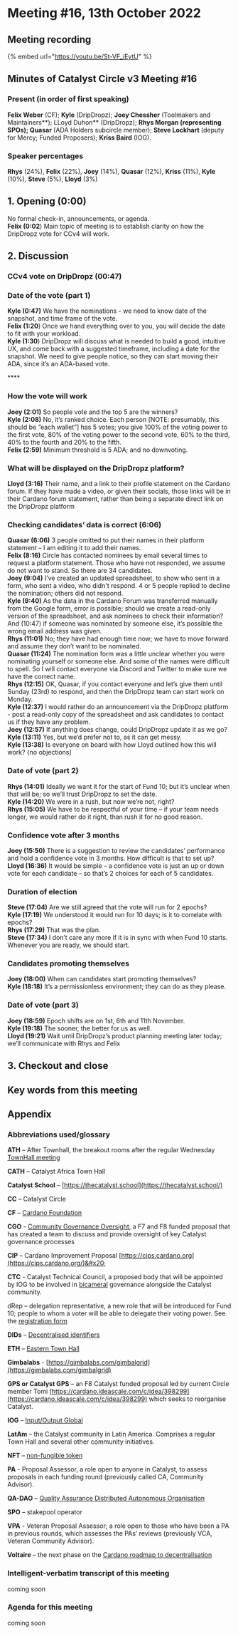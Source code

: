 # Meeting #16, 13th October 2022

## Meeting recording

{% embed url="https://youtu.be/St-VF_iEytU" %}

## Minutes of Catalyst Circle v3 Meeting #16 <a href="#minutes-of-catalyst-circle-v3-meeting-6" id="minutes-of-catalyst-circle-v3-meeting-6"></a>

### Present (in order of first speaking) <a href="#present-in-order-of-first-speaking" id="present-in-order-of-first-speaking"></a>

**Felix Weber** (CF);  **Kyle** (DripDropz); **Joey Chessher** (Toolmakers and Maintainers**); LLoyd Duhon** (DripDropz); **Rhys Morgan (representing SPOs); Quasar** (ADA Holders subcircle member); **Steve Lockhart** (deputy for Mercy; Funded Proposers); **Kriss Baird** (IOG).

### Speaker percentages

**Rhys** (24%), **Felix** (22%), **Joey** (14%), **Quasar** (12%), **Kriss** (11%), **Kyle** (10%), **Steve** (5%), **Lloyd** (3%)

## 1. Opening (0:00) <a href="#1.-opening-agenda-0-00" id="1.-opening-agenda-0-00"></a>

No formal check-in,  announcements, or agenda.\
**Felix (0:02**) Main topic of meeting is to establish clarity on how the DripDropz vote for CCv4 will work.

## 2. Discussion <a href="#3.-consent-agenda-1-07-01" id="3.-consent-agenda-1-07-01"></a>

### **CCv4 vote on DripDropz (00:47)**

### **Date of the vote (part 1)**

**Kyle (0:47)** We have the nominations - we need to know date of the snapshot, and time frame of the vote.\
**Felix (1:20**) Once we hand everything over to you, you will decide the date to fit with your workload.\
**Kyle (1:30**) DripDropz will discuss what is needed to build a good, intuitive UX, and come back with a suggested timeframe, including a date for the snapshot. We need to give people notice, so they can start moving their ADA, since it’s an ADA-based vote.

&#x20;****&#x20;

### **How the vote will work**

**Joey (2:01)** So people vote and the top 5 are the winners?\
**Kyle (2:08)** No, it’s ranked choice. Each person \[NOTE: presumably, this should be “each wallet”] has 5 votes;  you give 100% of the voting power to the first vote, 80% of the voting power to the second vote, 60% to the third, 40% to the fourth and 20% to the fifth.\
**Felix (2:59)** Minimum threshold is 5 ADA; and no downvoting.

### **What will be displayed on the DripDropz platform?**

**Lloyd (3:16)** Their name, and a link to their profile statement on the Cardano forum. If they have made a video, or given their socials, those links will be in their Cardano forum statement, rather than being a separate direct link on the DripDropz platform

### **Checking candidates’ data is correct (6:06)**

**Quasar (6:06)** 3 people omitted to put their names in their platform statement – I am editing it to add their names.\
**Felix (8:16)** Circle has contacted nominees by email several times to  request a platform statement. Those who have not responded, we assume do not want to stand. So there are 34 candidates.\
**Joey (9:04)** I’ve created an updated spreadsheet, to show who sent in a form, who sent a video, who didn't respond. 4 or 5 people replied to decline the nomination; others did not respond.\
**Kyle (9:40)** As the data in the Cardano Forum was transferred manually from the Google form, error is possible; should we create a read-only version of the spreadsheet, and ask nominees to check their information? And (10:47) if someone was nominated by someone else, it’s possible the wrong email address was given.\
**Rhys (11:01)** No; they have had enough time now; we have to move forward and assume they don’t want to be nominated.\
**Quasar (11:24)** The nomination form was a little unclear whether you were nominating yourself or someone else. And some of the names were difficult to spell. So I will contact everyone via Discord and Twitter to make sure we have the correct name.\
**Rhys (12:15)** OK, Quasar, if you contact everyone and let’s give them until Sunday (23rd) to respond, and then the DripDropz team can start work on Monday.\
**Kyle (12:37)** I would rather do an announcement via the DripDropz platform  - post a read-only copy of the spreadsheet and ask candidates to contact us if they have any problem.\
**Joey (12:57)** If anything does change, could DripDropz update it as we go?\
**Kyle (13:11)** Yes, but we’d prefer not to, as it can get messy.\
**Kyle (13:38)** Is everyone on board with how Lloyd outlined how this will work? {no objections]

### **Date of vote (part 2)**

**Rhys (14:01)** Ideally we want it for the start of Fund 10; but it’s unclear when that will be; so we’ll trust DripDropz to set the date.\
**Kyle (14:20)** We were in a rush, but now we’re not, right?\
**Rhys (15:05)** We have to be respectful of your time – if your team needs longer, we would rather do it right, than rush it for no good reason.

### **Confidence vote after 3 months**

**Joey (15:50)** There is a suggestion to review the candidates’ performance and hold a confidence vote in 3 months. How difficult is that to set up?\
**Lloyd (16:36)** It would be simple – a confidence vote is just an up or down vote for each candidate – so that’s 2 choices for each of 5 candidates.

### **Duration of election**

**Steve (17:04)** Are we still agreed that the vote will run for 2 epochs?\
**Kyle (17:19)** We understood it would run for 10 days; is it to correlate with epochs?\
**Rhys (17:29)** That was the plan.\
**Steve (17:34)** I don’t care any more if it is in sync with when Fund 10 starts. Whenever you are ready, we should start.

### **Candidates promoting themselves**

**Joey (18:00)** When can candidates start promoting themselves?\
**Kyle (18:18)** It’s a permissionless environment; they can do as they please.

### **Date of vote (part 3)**

**Joey (18:59)** Epoch shifts are on 1st, 6th and 11th November.\
**Kyle (19:18)** The sooner, the better for us as well.\
**Lloyd (19:21)** Wait until DripDropz’s product planning meeting later today; we’ll communicate with Rhys and Felix

## 3. Checkout and close

## Key words from this meeting <a href="#key-words-from-this-meeting" id="key-words-from-this-meeting"></a>

## Appendix

### Abbreviations used/glossary

**ATH** – After Townhall, the breakout rooms after the regular Wednesday [TownHall meeting](https://bit.ly/3rCicSR)

**CATH** – Catalyst Africa Town Hall

**Catalyst School** – [https://thecatalyst.school](https://thecatalyst.school/)

**CC** – Catalyst Circle

**CF** – [Cardano Foundation](https://cardanofoundation.org/)

**CGO** - [Community Governance Oversight](https://quality-assurance-dao.gitbook.io/community-governance-oversight/), a F7 and F8 funded proposal that has created a team to discuss and provide oversight of key Catalyst governance processes

**CIP** – Cardano Improvement Proposal [https://cips.cardano.org](https://cips.cardano.org/)&#x20;

**CTC** - Catalyst Technical Council, a proposed body that will be appointed by IOG to be involved in [bicameral](https://en.wikipedia.org/wiki/Bicameralism) governance alongside the Catalyst community.

dRep – delegation representative, a new role that will be introduced for Fund 10; people to whom a voter will be able to delegate their voting power. See the [registration form](https://docs.google.com/forms/d/e/1FAIpQLSfPSb\_cDlIxN6cnnbOrJN\_oxDBmxB3kENbsE\_\_pmMAw8yJk0w/viewform)

**DIDs** – [Decentralised identifiers](https://en.wikipedia.org/wiki/Decentralized\_identifiers)

**ETH** – [Eastern Town Hall](https://www.youtube.com/channel/UCV2lFD4AtGRT-WIrLoX58lg)

**Gimbalabs** - [https://gimbalabs.com/gimbalgrid](https://gimbalabs.com/gimbalgrid)

**GPS or Catalyst GPS** – an F8 Catalyst funded proposal led by current Circle member Tomi [https://cardano.ideascale.com/c/idea/398299](https://cardano.ideascale.com/c/idea/398299) which seeks to reorganise Catalyst.

**IOG** – [Input/Output Global](https://iohk.io/)

**LatAm** – the Catalyst community in Latin America. Comprises a regular Town Hall and several other community initiatives.

**NFT** – [non-fungible token](https://en.wikipedia.org/wiki/Non-fungible\_token)

**PA** - Proposal Assessor, a role open to anyone in Catalyst, to assess proposals in each funding round (previously called CA, Community Advisor).

**QA-DAO** – [Quality Assurance Distributed Autonomous Organisation](https://quality-assurance-dao.github.io/)

**SPO** – stakepool operator

**VPA** - Veteran Proposal Assessor; a role open to those who have been a PA in previous rounds, which assesses the PAs’ reviews  (previously VCA, Veteran Community Advisor).

**Voltaire** – the next phase on the [Cardano roadmap to decentralisation](https://roadmap.cardano.org/en/voltaire/)

### Intelligent-verbatim transcript of this meeting <a href="#intelligent-verbatim-transcript-of-this-meeting" id="intelligent-verbatim-transcript-of-this-meeting"></a>

coming soon

### Agenda for this meeting <a href="#agenda-for-this-meeting" id="agenda-for-this-meeting"></a>

coming soon
